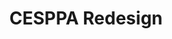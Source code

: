 ---
createdAt: 01/09/2021
title: CESPPA Redesign
highlight: Second version of CESPPA homepage
description: After completion the first version of cesppa.com landing page, I've hired by CESPPA for long term to recreate the landing page again with provided design.
type: Contract
coverImg: cesppa-redesign-v2-cover.png
featured: true
url: https://cesppa-redesign-v2.netlify.app/
category:
  - Site Templates, Landing Page
tools:
  - HTML
  - CSS
  - SCSS
  - JavaScript
  - Bootstrap
  - Gulp
---
